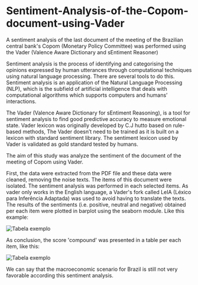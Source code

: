 # Sentiment-Analysis-of-the-Copom-document-using-Vader
A sentiment analysis of the last document of the meeting of the Brazilian central bank's Copom (Monetary Policy Committee) was performed using the Vader (Valence Aware Dictionary and sEntiment Reasoner)

Sentiment analysis is the process of identifying and categorising the opinions expressed by human utterances through computational techniques using natural language processing. There are several tools to do this. Sentiment analysis is an application of the Natural Language Processing (NLP), which is the subfield of artificial intelligence that deals with computational algorithms which supports computers and humans’ interactions.

The Vader (Valence Aware Dictionary for sEntiment Reasoning), is a tool for
sentiment analysis to find good predictive accuracy to measure emotional state. Vader
lexicon was originally developed by C.J hutto based on rule-based methods, The Vader doesn’t need to be trained as it is built on a lexicon with standard sentiment library. The sentiment lexicon used by Vader is validated as gold standard tested by humans. 

The aim of this study was analyze the sentiment of the document of the meeting of Copom using Vader. 

First, the data were extracted from the PDF file and these data were cleaned, removing the noise texts. The items of this document were isolated. The sentiment analysis was performed in each selected items. As vader only works in the English language, a Vader's fork called LeIA (Léxico para Inferência Adaptada) was used to avoid having to translate the texts.
The results of the sentiments (i.e. positive, neutral and negative) obtained per each item were plotted in barplot using the seaborn module. Like this example:  

![Tabela exemplo](https://user-images.githubusercontent.com/78765404/185815634-1dd84560-4bea-455f-b3e6-7c0b4bf22322.png)

As conclusion, the score 'compound' was presented in a table per each item, like this: 

![Tabela exemplo](https://user-images.githubusercontent.com/78765404/185815760-6d131ad6-2d84-4991-86e5-eae76f79bb0b.png)

We can say that the macroeconomic scenario for Brazil is still not very favorable according this sentiment analysis. 
